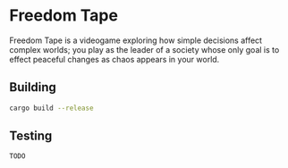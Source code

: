 
# Freedom Tape

Freedom Tape is a videogame exploring how simple decisions affect complex worlds;
you play as the leader of a society whose only goal is to effect peaceful changes
as chaos appears in your world.


## Building

```bash
cargo build --release

```

## Testing

```bash
TODO
```


